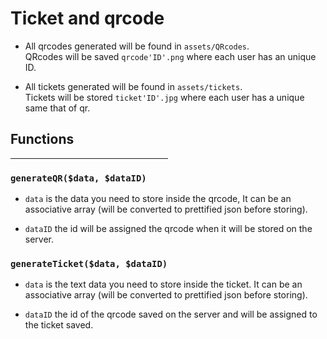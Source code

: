 # Ticket and qrcode
- All qrcodes generated will be found in `assets/QRcodes`.  
QRcodes will be saved `qrcode'ID'.png` where each user has an unique ID.  

- All tickets generated will be found in `assets/tickets`.  
Tickets will be stored `ticket'ID'.jpg` where each user has a unique same that of qr.

## Functions 

<div style="width:50%;">
<hr>
</div>


### `generateQR($data, $dataID)`

- `data` is the data you need to store inside the qrcode, 
It can be an associative array (will be converted to prettified json before storing).

- `dataID` the id  will be assigned the qrcode when it will be stored on the server.

### `generateTicket($data, $dataID)`
- `data` is the text data you need to store inside the ticket. It can be an associative array (will be converted to prettified json before storing).


- `dataID` the id of the qrcode saved on the server and will be assigned to the ticket saved.
